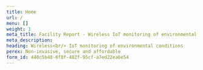 ```yaml
---
title: Home
url: /
menu: []
weight: 1
meta_title: Facility Report - Wireless IoT monitoring of environmental conditions
meta_description: 
heading: Wireless<br/> IoT monitoring of environmental conditions
perex: Non-invasive, secure and affordable
form_id: 440c5b48-6f8f-482f-95cf-a7ed22ea6e54
---
```

